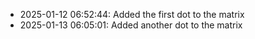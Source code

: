 - 2025-01-12 06:52:44: Added the first dot to the matrix
- 2025-01-13 06:05:01: Added another dot to the matrix
